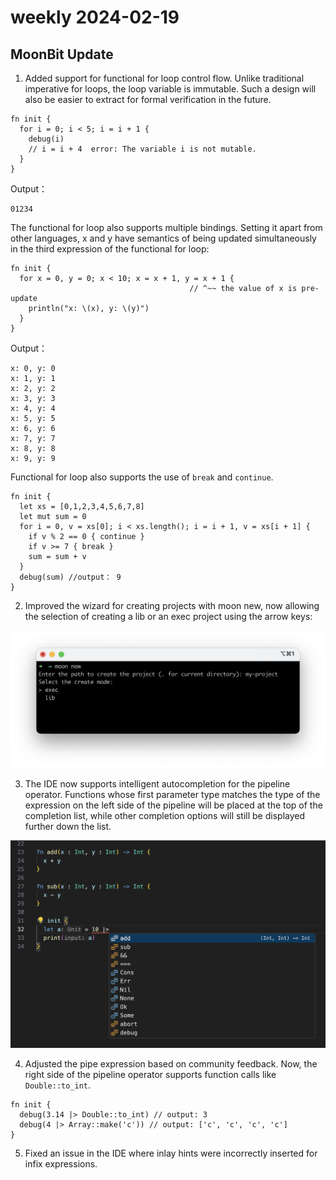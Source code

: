 # weekly 2024-02-19
## MoonBit Update

1. Added support for functional for loop control flow. Unlike traditional imperative for loops, the loop variable is immutable. Such a design will also be easier to extract for formal verification in the future.

```
fn init {
  for i = 0; i < 5; i = i + 1 {
    debug(i)
    // i = i + 4  error: The variable i is not mutable.
  }
}
```

Output：

```
01234
```

The functional for loop also supports multiple bindings. Setting it apart from other languages, x and y have semantics of being updated simultaneously in the third expression of the functional for loop:

```
fn init {
  for x = 0, y = 0; x < 10; x = x + 1, y = x + 1 {
                                        // ^~~ the value of x is pre-update
    println("x: \(x), y: \(y)")
  }
}
```

Output：

```
x: 0, y: 0
x: 1, y: 1
x: 2, y: 2
x: 3, y: 3
x: 4, y: 4
x: 5, y: 5
x: 6, y: 6
x: 7, y: 7
x: 8, y: 8
x: 9, y: 9
```

Functional for loop also supports the use of `break` and `continue`.

```
fn init {
  let xs = [0,1,2,3,4,5,6,7,8]
  let mut sum = 0
  for i = 0, v = xs[0]; i < xs.length(); i = i + 1, v = xs[i + 1] {
    if v % 2 == 0 { continue }
    if v >= 7 { break }
    sum = sum + v
  }
  debug(sum) //output： 9
}
```

2. Improved the wizard for creating projects with moon new, now allowing the selection of creating a lib or an exec project using the arrow keys:

![](./moon-new.png)

3. The IDE now supports intelligent autocompletion for the pipeline operator. Functions whose first parameter type matches the type of the expression on the left side of the pipeline will be placed at the top of the completion list, while other completion options will still be displayed further down the list.

![](./pipe.png)

4. Adjusted the pipe expression based on community feedback. Now, the right side of the pipeline operator supports function calls like `Double::to_int`.

```
fn init {
  debug(3.14 |> Double::to_int) // output: 3
  debug(4 |> Array::make('c')) // output: ['c', 'c', 'c', 'c']
}
```

5. Fixed an issue in the IDE where inlay hints were incorrectly inserted for infix expressions.
